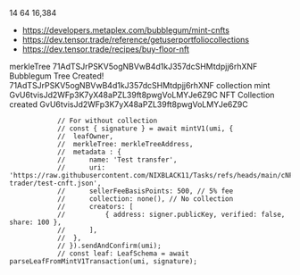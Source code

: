 14	64	16,384

- https://developers.metaplex.com/bubblegum/mint-cnfts
- https://dev.tensor.trade/reference/getuserportfoliocollections
- https://dev.tensor.trade/recipes/buy-floor-nft

merkleTree 71AdTSJrPSKV5ogNBVwB4d1kJ357dcSHMtdpjj6rhXNF
Bubblegum Tree Created! 71AdTSJrPSKV5ogNBVwB4d1kJ357dcSHMtdpjj6rhXNF
collection mint GvU6tvisJd2WFp3K7yX48aPZL39ft8pwgVoLMYJe6Z9C
NFT Collection created GvU6tvisJd2WFp3K7yX48aPZL39ft8pwgVoLMYJe6Z9C




```
			// For without collection
			// const { signature } = await mintV1(umi, {
			// 	leafOwner,
			// 	merkleTree: merkleTreeAddress,
			// 	metadata : {
			// 		name: 'Test transfer',
			// 		uri: 'https://raw.githubusercontent.com/NIXBLACK11/Tasks/refs/heads/main/cNFT-trader/test-cnft.json',
			// 		sellerFeeBasisPoints: 500, // 5% fee
			// 		collection: none(), // No collection
			// 		creators: [
			// 			{ address: signer.publicKey, verified: false, share: 100 },
			// 		],
			// 	},
			// }).sendAndConfirm(umi);
			// const leaf: LeafSchema = await parseLeafFromMintV1Transaction(umi, signature);
```